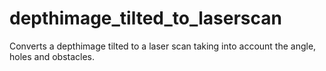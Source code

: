 # depthimage_tilted_to_laserscan
Converts a depthimage tilted to a laser scan taking into account the angle, holes and obstacles.

